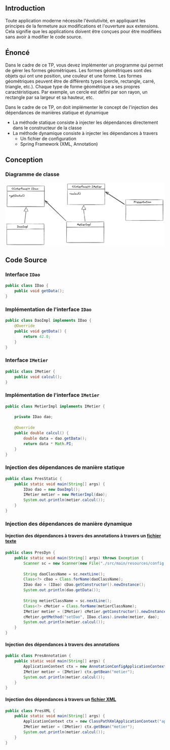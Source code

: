 ## Introduction
Toute application moderne nécessite l'évolutivité, en appliquant les principes de la fermeture aux modifications et l'ouverture aux extensions.
Cela signifie que les applications doivent être conçues pour être modifiées sans avoir à modifier le code source.

## Énoncé
Dans le cadre de ce TP, vous devez implémenter un programme qui permet de gérer les formes géométriques. Les formes géométriques sont des objets qui ont une position, une couleur et une forme. Les formes géométriques peuvent être de différents types (cercle, rectangle, carré, triangle, etc.). Chaque type de forme géométrique a ses propres caractéristiques. Par exemple, un cercle est défini par son rayon, un rectangle par sa largeur et sa hauteur, etc.

Dans le cadre de ce TP, on doit implémenter le concept de l'injection des dépendances de manières statique et dynamique
- La méthode statique consiste à injecter les dépendances directement dans le constructeur de la classe
- La méthode dynamique consiste à injecter les dépendances à travers
  - Un fichier de configuration
  - Spring Framework (XML, Annotation)
## Conception
### Diagramme de classe
![Class Diagram](./ClassDiagram.png)

## Code Source
### Interface `IDao`
```java
public class IDao {
    public void getData();
}   
```

### Implémentation de l'interface `IDao`
```java
public class DaoImpl implements IDao {
    @Override
    public void getData() {
        return 42.0;
    }
}
```

### Interface `IMetier`
```java
public class IMetier {
    public void calcul();
}
```

### Implémentation de l'interface `IMetier`
```java
public class MetierImpl implements IMetier {
    
    private IDao dao;

    @Override
    public double calcul() {
        double data = dao.getData();
        return data * Math.PI;
    }
}
```

### Injection des dépendances de manière statique
```java
public class PresStatic {
    public static void main(String[] args) {
        IDao dao = new DaoImpl();
        IMetier metier = new MetierImpl(dao);
        System.out.println(metier.calcul());
    }
}
```

### Injection des dépendances de manière dynamique
#### Injection des dépendances à travers des annotations à travers un [fichier texte](./src/main/resources/config.txt)
```java
public class PresDyn {
    public static void main(String[] args) throws Exception {
        Scanner sc = new Scanner(new File("./src/main/resources/config.txt"));

        String daoClassName = sc.nextLine();
        Class<?> cDao = Class.forName(daoClassName);
        IDao dao = (IDao) cDao.getConstructor().newInstance();
        System.out.println(dao.getData());

        String metierClassName = sc.nextLine();
        Class<?> cMetier = Class.forName(metierClassName);
        IMetier metier = (IMetier) cMetier.getConstructor().newInstance();
        cMetier.getMethod("setDao", IDao.class).invoke(metier, dao);
        System.out.println(metier.calcul());
    }
}
```

#### Injection des dépendances à travers des annotations
```java
public class PresAnnotation {
    public static void main(String[] args) {
        ApplicationContext ctx = new AnnotationConfigApplicationContext(AppConfig.class);
        IMetier metier = (IMetier) ctx.getBean("metier");
        System.out.println(metier.calcul());
    }
}
```

#### Injection des dépendances à travers un [fichier XML](./src/main/resources/applicationContext.xml)
```java
public class PresXML {
    public static void main(String[] args) {
        ApplicationContext ctx = new ClassPathXmlApplicationContext("applicationContext.xml");
        IMetier metier = (IMetier) ctx.getBean("metier");
        System.out.println(metier.calcul());
    }
}
```
